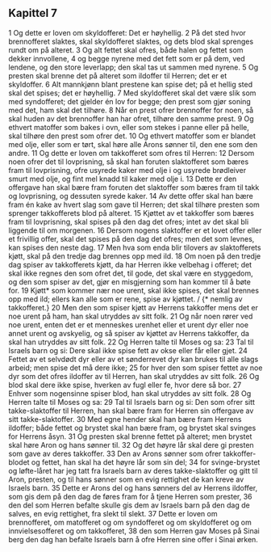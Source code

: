 ## Kapittel 7

1 Og dette er loven om skyldofferet: Det er høyhellig.
2 På det sted hvor brennofferet slaktes, skal skyldofferet slaktes, og dets blod skal sprenges rundt om på alteret.
3 Og alt fettet skal ofres, både halen og fettet som dekker innvollene,
4 og begge nyrene med det fett som er på dem, ved lendene, og den store leverlapp; den skal tas ut sammen med nyrene.
5 Og presten skal brenne det på alteret som ildoffer til Herren; det er et skyldoffer.
6 Alt mannkjønn blant prestene kan spise det; på et hellig sted skal det spises; det er høyhellig.
7 Med skyldofferet skal det være slik som med syndofferet; det gjelder én lov for begge; den prest som gjør soning med det, ham skal det tilhøre.
8 Når en prest ofrer brennoffer for noen, så skal huden av det brennoffer han har ofret, tilhøre den samme prest.
9 Og ethvert matoffer som bakes i ovn, eller som stekes i panne eller på helle, skal tilhøre den prest som ofrer det.
10 Og ethvert matoffer som er blandet med olje, eller som er tørt, skal høre alle Arons sønner til, den ene som den andre.
11 Og dette er loven om takkofferet som ofres til Herren:
12 Dersom noen ofrer det til lovprisning, så skal han foruten slaktofferet som bæres fram til lovprisning, ofre usyrede kaker med olje i og usyrede brødleiver smurt med olje, og fint mel knadd til kaker med olje i.
13 Dette er den offergave han skal bære fram foruten det slaktoffer som bæres fram til takk og lovprisning, og dessuten syrede kaker.
14 Av dette offer skal han bære fram én kake av hvert slag som gave til Herren; det skal tilhøre presten som sprenger takkofferets blod på alteret.
15 Kjøttet av et takkoffer som bæres fram til lovprisning, skal spises på den dag det ofres; intet av det skal bli liggende til om morgenen.
16 Dersom nogens slaktoffer er et lovet offer eller et frivillig offer, skal det spises på den dag det ofres; men det som levnes, kan spises den neste dag.
17 Men hva som enda blir tilovers av slaktofferets kjøtt, skal på den tredje dag brennes opp med ild.
18 Om noen på den tredje dag spiser av takkofferets kjøtt, da har Herren ikke velbehag i offeret; det skal ikke regnes den som ofret det, til gode, det skal være en styggedom, og den som spiser av det, gjør en misgjerning som han kommer til å bøte for.
19 Kjøtt* som kommer nær noe urent, skal ikke spises, det skal brennes opp med ild; ellers kan alle som er rene, spise av kjøttet. / {* nemlig av takkofferet.}
20 Men den som spiser kjøtt av Herrens takkoffer mens det er noe urent på ham, han skal utryddes av sitt folk.
21 Og når noen rører ved noe urent, enten det er et menneskes urenhet eller et urent dyr eller noe annet urent og avskyelig, og så spiser av kjøttet av Herrens takkoffer, da skal han utryddes av sitt folk.
22 Og Herren talte til Moses og sa:
23 Tal til Israels barn og si: Dere skal ikke spise fett av okse eller får eller gjet.
24 Fettet av et selvdødt dyr eller av et sønderrevet dyr kan brukes til alle slags arbeid; men spise det må dere ikke;
25 for hver den som spiser fettet av noe dyr som det ofres ildoffer av til Herren, han skal utryddes av sitt folk.
26 Og blod skal dere ikke spise, hverken av fugl eller fe, hvor dere så bor.
27 Enhver som nogensinne spiser blod, han skal utryddes av sitt folk.
28 Og Herren talte til Moses og sa:
29 Tal til Israels barn og si: Den som ofrer sitt takke-slaktoffer til Herren, han skal bære fram for Herren sin offergave av sitt takke-slaktoffer.
30 Med egne hender skal han bære fram Herrens ildoffer; både fettet og brystet skal han bære fram, og brystet skal svinges for Herrens åsyn.
31 Og presten skal brenne fettet på alteret; men brystet skal høre Aron og hans sønner til.
32 Og det høyre lår skal dere gi presten som gave av deres takkoffer.
33 Den av Arons sønner som ofrer takkoffer-blodet og fettet, han skal ha det høyre lår som sin del;
34 for svinge-brystet og løfte-låret har jeg tatt fra Israels barn av deres takke-slaktoffer og gitt til Aron, presten, og til hans sønner som en evig rettighet de kan kreve av Israels barn.
35 Dette er Arons del og hans sønners del av Herrens ildoffer, som gis dem på den dag de føres fram for å tjene Herren som prester,
36 den del som Herren befalte skulle gis dem av Israels barn på den dag de salves, en evig rettighet, fra slekt til slekt.
37 Dette er loven om brennofferet, om matofferet og om syndofferet og om skyldofferet og om innvielsesofferet og om takkofferet,
38 den som Herren gav Moses på Sinai berg den dag han befalte Israels barn å ofre Herren sine offer i Sinai ørken.
